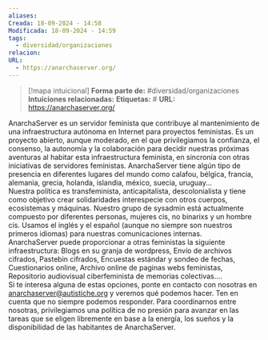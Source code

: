 ```yaml
---
aliases: 
Creada: 18-09-2024 - 14:58
Modificada: 18-09-2024 - 14:59
tags:
  - diversidad/organizaciones
relacion: 
URL:
  - https://anarchaserver.org/
---
```


> [!mapa intuicional]
> **Forma parte de:** #diversidad/organizaciones 
> **Intuiciones relacionadas:** 
> **Etiquetas:** #
> **URL:** https://anarchaserver.org/

AnarchaServer es un servidor feminista que contribuye al mantenimiento de una infraestructura autónoma en Internet para proyectos feministas. Es un proyecto abierto, aunque moderado, en el que privilegiamos la confianza, el consenso, la autonomía y la colaboración para decidir nuestras próximas aventuras al habitar esta infraestructura feminista, en sincronía con otras iniciativas de servidores feministas. AnarchaServer tiene algún tipo de presencia en diferentes lugares del mundo como calafou, bélgica, francia, alemania, grecia, holanda, islandia, méxico, suecia, uruguay...  
Nuestra política es transfeminista, anticapitalista, descolonialista y tiene como objetivo crear solidaridades interespecie con otros cuerpos, ecosistemas y máquinas. Nuestro grupo de sysadmin está actualmente compuesto por diferentes personas, mujeres cis, no binarixs y un hombre cis. Usamos el inglés y el español (aunque no siempre son nuestros primeros idiomas) para nuestras comunicaciones internas.  
AnarchaServer puede proporcionar a otras feministas la siguiente infraestructura: Blogs en su granja de wordpress, Envío de archivos cifrados, Pastebin cifrados, Encuestas estándar y sondeo de fechas, Cuestionarios online, Archivo online de paginas webs feministas, Repositorio audiovisual ciberfeminista de memorias colectivas....  
Si te interesa alguna de estas opciones, ponte en contacto con nosotras en anarchaserver@autistiche.org y veremos qué podemos hacer. Ten en cuenta que no siempre podemos responder. Para coordinarnos entre nosotras, privilegiamos una política de no presión para avanzar en las tareas que se eligen libremente en base a la energía, los sueños y la disponibilidad de las habitantes de AnarchaServer.